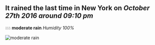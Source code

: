 ## It rained the last time in New York on *October 27th 2016 around 09:10 pm*
💧💧💧  **moderate rain** *Humidity 100%*

![moderate rain](http://openweathermap.org/img/w/10n.png)
